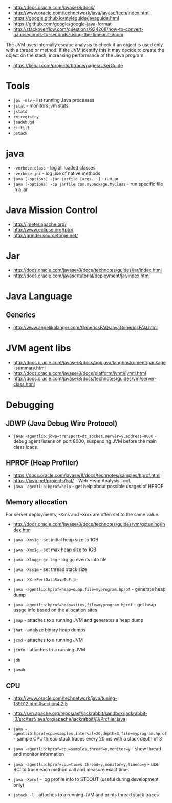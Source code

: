 - http://docs.oracle.com/javase/8/docs/
- http://www.oracle.com/technetwork/java/javase/tech/index.html
- https://google.github.io/styleguide/javaguide.html
- https://github.com/google/google-java-format
- http://stackoverflow.com/questions/924208/how-to-convert-nanoseconds-to-seconds-using-the-timeunit-enum

The JVM uses internally escape analysis to check if an object is used only with a thread or method. If the JVM identify this it may decide to create the object on the stack, increasing performance of the Java program.

- https://kenai.com/projects/btrace/pages/UserGuide

# Tools
- `jps -mlv` - list running Java processes
- `jstat` - monitors jvm stats
- `jstatd`
- `rmiregistry`
- `jsadebugd`
- `c++filt`
- `pstack`

# java
- `-verbose:class` - log all loaded classes
- `-verbose:jni` - log use of native methods
- `java [-options] -jar jarfile [args...]` - run jar
- `java [-options] -cp jarfile com.mypackage.MyClass` - run specific file in a jar

# Java Mission Control

- http://jmeter.apache.org/
- http://www.eclipse.org/tptp/
- http://grinder.sourceforge.net/

# Jar
- http://docs.oracle.com/javase/8/docs/technotes/guides/jar/index.html
- http://docs.oracle.com/javase/tutorial/deployment/jar/index.html

# Java Language
## Generics
- http://www.angelikalanger.com/GenericsFAQ/JavaGenericsFAQ.html

# JVM agent libs
- http://docs.oracle.com/javase/8/docs/api/java/lang/instrument/package-summary.html
- http://docs.oracle.com/javase/8/docs/platform/jvmti/jvmti.html
- http://docs.oracle.com/javase/8/docs/technotes/guides/vm/server-class.html

# Debugging
## JDWP (Java Debug Wire Protocol)
- `java -agentlib:jdwp=transport=dt_socket,server=y,address=8000` - debug agent listens on port 8000, suspending JVM before the main class loads.

## HPROF (Heap Profiler)
- https://docs.oracle.com/javase/8/docs/technotes/samples/hprof.html
- https://java.net/projects/hat/ - Web Heap Analysis Tool.
- `java -agentlib:hprof=help` - get help about possible usages of HPROF

## Memory allocation
For server deployments, -Xms and -Xmx are often set to the same value.
- http://docs.oracle.com/javase/8/docs/technotes/guides/vm/gctuning/index.htm

- `java -Xms1g` - set initial heap size to 1GB
- `java -Xmx1g` - set max heap size to 1GB
- `java -Xloggc:gc.log` - log gc events into file
- `java -Xss1m` - set thread stack size
- `java -XX:+PerfDataSaveToFile`

- `java -agentlib:hprof=heap=dump,file=myprogram.hprof` - generate heap dump
- `java -agentlib:hprof=heap=sites,file=myprogram.hprof` - get heap usage info based on the allocation sites
- `jmap` - attaches to a running JVM and generates a heap dump
- `jhat` - analyze binary heap dumps

- `jcmd` - attaches to a running JVM
- `jinfo` - attaches to a running JVM
- `jdb`
- `javah`

## CPU
- http://www.oracle.com/technetwork/java/tuning-139912.html#section4.2.5
- http://svn.apache.org/repos/asf/jackrabbit/sandbox/jackrabbit-j3/src/test/java/org/apache/jackrabbit/j3/Profiler.java

- `java -agentlib:hprof=cpu=samples,interval=20,depth=3,file=myprogram.hprof` - sample CPU thread stack traces every 20 ms with a stack depth of 3
- `java -agentlib:hprof=cpu=samples,thread=y,monitor=y` - show thread and monitor information
- `java -agentlib:hprof=cpu=times,thread=y,monitor=y,lineno=y` - use BCI to trace each method call and measure exact time.
- `java -Xprof` - log profile info to STDOUT (useful during development only)
- `jstack -l` - attaches to a running JVM and prints thread stack traces
